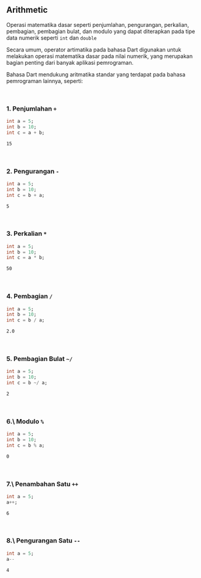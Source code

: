 ## Arithmetic

Operasi matematika dasar seperti penjumlahan, pengurangan, perkalian, pembagian, pembagian bulat, dan modulo yang dapat diterapkan pada tipe data numerik seperti `int` dan `double`

Secara umum, operator artimatika pada bahasa Dart digunakan untuk melakukan operasi matematika dasar pada nilai numerik, yang merupakan bagian penting dari banyak aplikasi pemrograman.

Bahasa Dart mendukung aritmatika standar yang terdapat pada bahasa pemrograman lainnya, seperti:

</br>

### 1\. Penjumlahan `+`

```Dart
int a = 5;
int b = 10;
int c = a + b;
```
```sh
15
```

</br>

### 2\. Pengurangan `-`

```Dart
int a = 5;
int b = 10;
int c = b + a;
```
```sh
5
```

</br>

### 3\. Perkalian `*`

```Dart
int a = 5;
int b = 10;
int c = a * b;
```
```sh
50
```

</br>

### 4\. Pembagian `/`

```Dart
int a = 5;
int b = 10;
int c = b / a;
```
```sh
2.0
```

</br>

### 5\. Pembagian Bulat `~/`

```Dart
int a = 5;
int b = 10;
int c = b ~/ a;
```
```sh
2
```

</br>

### 6.\ Modulo `%`

```Dart
int a = 5;
int b = 10;
int c = b % a;
```
```sh
0
```

</br>

### 7.\ Penambahan Satu `++`

```Dart
int a = 5;
a++;
```
```sh
6
```

</br>

### 8.\ Pengurangan Satu `--`

```Dart
int a = 5;
a--
```
```sh
4
```

